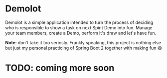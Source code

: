 # Demolot

Demolot is a simple application intended to turn the process of deciding who is responsible to show a task on 
next Spint Demo into fun. Manage your team members, create a Demo, perform it's draw and let's have fun.

**Note**: don't take it too seriosly. 
Frankly speaking, this project is nothing else but just my personal practicing of Spring Boot 2 together with making fun :smile:


# TODO: coming more soon

